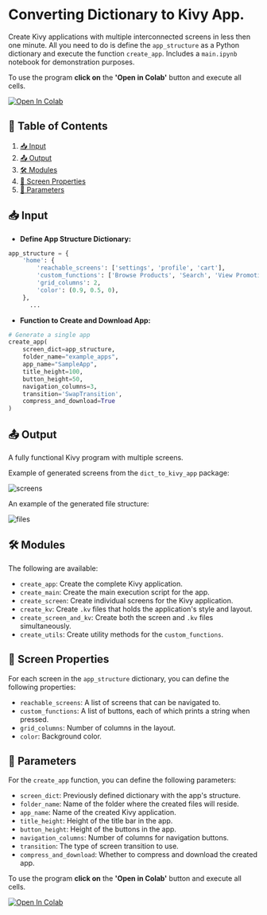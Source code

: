 # Converting Dictionary to Kivy App.

Create Kivy applications with multiple interconnected screens in less then one minute. All you need to do is define the `app_structure` as a Python dictionary and execute the function `create_app`. Includes a `main.ipynb` notebook for demonstration purposes.

To use the program **click on** the **'Open in Colab'** button and execute all cells.

[![Open In Colab](https://colab.research.google.com/assets/colab-badge.svg)](https://colab.research.google.com/github/GenaroHacker/dict_to_kivy_app/blob/main/main.ipynb)

## 📌 Table of Contents

1. [📥 Input](#-input)
2. [📤 Output](#-output)
3. [🛠 Modules](#-modules)
4. [📱 Screen Properties](#-screen-properties)
5. [🔧 Parameters](#-parameters)





## 📥 Input

- **Define App Structure Dictionary:**
```python
app_structure = {
    'home': {
        'reachable_screens': ['settings', 'profile', 'cart'],
        'custom_functions': ['Browse Products', 'Search', 'View Promotions', 'Recommendations'],
        'grid_columns': 2,
        'color': (0.9, 0.5, 0),
    },
      ...
```

- **Function to Create and Download App:**
```python
# Generate a single app
create_app(
    screen_dict=app_structure,
    folder_name="example_apps",
    app_name="SampleApp",
    title_height=100,
    button_height=50,
    navigation_columns=3,
    transition='SwapTransition',
    compress_and_download=True
)

```

## 📤 Output

A fully functional Kivy program with multiple screens.

Example of generated screens from the `dict_to_kivy_app` package:


![screens](https://github.com/GenaroHacker/dict_to_kivy_app/assets/95663273/c960b88e-080e-4827-b3af-c29928954284)

An example of the generated file structure:



![files](https://github.com/GenaroHacker/dict_to_kivy_app/assets/95663273/b9179e8b-7584-4e6b-92b4-58b6bc2272d1)


## 🛠 Modules

The following are available:

- `create_app`: Create the complete Kivy application.
- `create_main`: Create the main execution script for the app.
- `create_screen`: Create individual screens for the Kivy application.
- `create_kv`: Create `.kv` files that holds the application's style and layout.
- `create_screen_and_kv`: Create both the screen and `.kv` files simultaneously.
- `create_utils`: Create utility methods for the `custom_functions`.





## 📱 Screen Properties

For each screen in the `app_structure` dictionary, you can define the following properties:

- `reachable_screens`: A list of screens that can be navigated to.
- `custom_functions`: A list of buttons, each of which prints a string when pressed.
- `grid_columns`: Number of columns in the layout.
- `color`: Background color.


## 🔧 Parameters

For the `create_app` function, you can define the following parameters:

- `screen_dict`: Previously defined dictionary with the app's structure.
- `folder_name`: Name of the folder where the created files will reside.
- `app_name`: Name of the created Kivy application.
- `title_height`: Height of the title bar in the app.
- `button_height`: Height of the buttons in the app.
- `navigation_columns`: Number of columns for navigation buttons.
- `transition`: The type of screen transition to use.
- `compress_and_download`: Whether to compress and download the created app.


To use the program **click on** the **'Open in Colab'** button and execute all cells.

[![Open In Colab](https://colab.research.google.com/assets/colab-badge.svg)](https://colab.research.google.com/github/GenaroHacker/dict_to_kivy_app/blob/main/main.ipynb)
